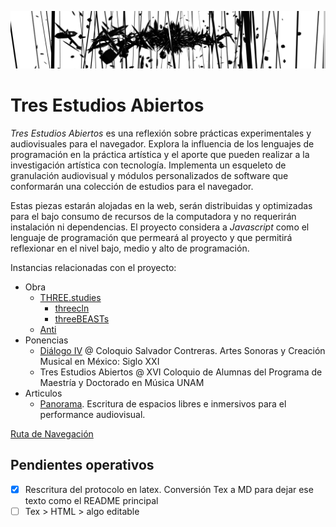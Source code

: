 ![portada](https://github.com/EmilioOcelotl/tres-estudios-abiertos/blob/main/img/bannerPrincipal.png)

# Tres Estudios Abiertos

*Tres Estudios Abiertos* es una reflexión sobre prácticas experimentales y audiovisuales para el navegador. Explora la influencia de los lenguajes de programación en la práctica artística y el aporte que pueden realizar a la investigación artística con tecnología. Implementa un esqueleto de granulación audiovisual y módulos personalizados de software que conformarán una colección de estudios para el navegador. 

Estas piezas estarán alojadas en la web, serán distribuidas y optimizadas para el bajo consumo de recursos de la computadora y no requerirán instalación ni dependencias. El proyecto considera a *Javascript* como el lenguaje de programación que permeará al proyecto y que permitirá reflexionar en el nivel bajo, medio y alto de programación. 

Instancias relacionadas con el proyecto: 

- Obra
  - [THREE.studies](https://github.com/EmilioOcelotl/THREE.studies)
    - [threecln](https://github.com/EmilioOcelotl/THREE.studies/tree/main/threecln)
    - [threeBEASTs](https://github.com/EmilioOcelotl/THREE.studies/tree/main/threeBEASTs)
  - [Anti](https://github.com/EmilioOcelotl/Anti) 
- Ponencias
  - [Diálogo IV](https://github.com/EmilioOcelotl/dialogoIV) @ Coloquio Salvador Contreras. Artes Sonoras y Creación Musical en México: Siglo XXI
  - Tres Estudios Abiertos @ XVI Coloquio de Alumnas del Programa de Maestría y Doctorado en Música UNAM 
- Articulos
  - [Panorama](https://github.com/piranhalab/panoramaArticulo). Escritura de espacios libres e inmersivos para el performance audiovisual. 

[Ruta de Navegación](https://github.com/EmilioOcelotl/tres-estudios-abiertos/blob/main/rutaDeNavegacion/rutaDeNavegacion.pdf) 

## Pendientes operativos

- [x] Rescritura del protocolo en latex. Conversión Tex a MD para dejar ese texto como el README principal 
- [ ] Tex > HTML > algo editable 